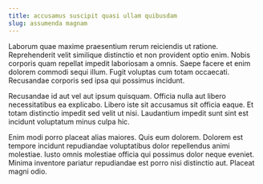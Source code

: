 ```yaml
---
title: accusamus suscipit quasi ullam quibusdam
slug: assumenda magnam
---
```


Laborum quae maxime praesentium rerum reiciendis ut ratione. Reprehenderit velit similique distinctio et non provident optio enim. Nobis corporis quam repellat impedit laboriosam a omnis. Saepe facere et enim dolorem commodi sequi illum. Fugit voluptas cum totam occaecati. Recusandae corporis sed ipsa qui possimus incidunt.

Recusandae id aut vel aut ipsum quisquam. Officia nulla aut libero necessitatibus ea explicabo. Libero iste sit accusamus sit officia eaque. Et totam distinctio impedit sed velit ut nisi. Laudantium impedit sunt sint est incidunt voluptatum minus culpa hic.

Enim modi porro placeat alias maiores. Quis eum dolorem. Dolorem est tempore incidunt repudiandae voluptatibus dolor repellendus animi molestiae. Iusto omnis molestiae officia qui possimus dolor neque eveniet. Minima inventore pariatur repudiandae est porro nisi distinctio aut. Placeat magni odio.
